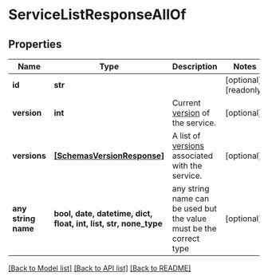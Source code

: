 # ServiceListResponseAllOf


## Properties
Name | Type | Description | Notes
------------ | ------------- | ------------- | -------------
**id** | **str** |  | [optional] [readonly] 
**version** | **int** | Current [version](https://www.fastly.com/documentation/reference/api/services/version/) of the service. | [optional] 
**versions** | [**[SchemasVersionResponse]**](SchemasVersionResponse.md) | A list of [versions](https://www.fastly.com/documentation/reference/api/services/version/) associated with the service. | [optional] 
**any string name** | **bool, date, datetime, dict, float, int, list, str, none_type** | any string name can be used but the value must be the correct type | [optional]

[[Back to Model list]](../README.md#documentation-for-models) [[Back to API list]](../README.md#documentation-for-api-endpoints) [[Back to README]](../README.md)


